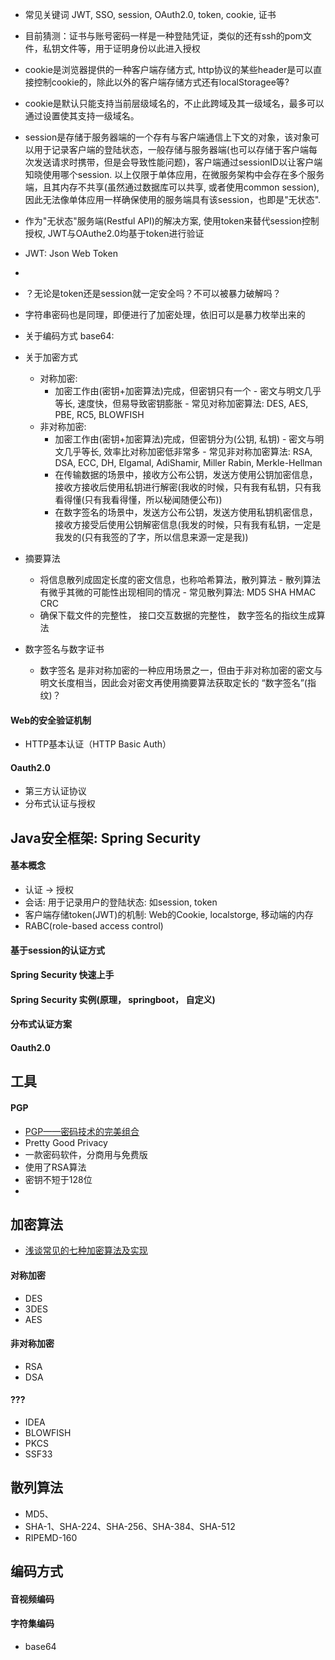
* 常见关键词
JWT, SSO, session, OAuth2.0, token, cookie, 证书

* 目前猜测：证书与账号密码一样是一种登陆凭证，类似的还有ssh的pom文件，私钥文件等，用于证明身份以此进入授权

* cookie是浏览器提供的一种客户端存储方式, http协议的某些header是可以直接控制cookie的，除此以外的客户端存储方式还有localStoragee等?
* cookie是默认只能支持当前层级域名的，不止此跨域及其一级域名，最多可以通过设置使其支持一级域名。

* session是存储于服务器端的一个存有与客户端通信上下文的对象，该对象可以用于记录客户端的登陆状态，一般存储与服务器端(也可以存储于客户端每次发送请求时携带，但是会导致性能问题)，客户端通过sessionID以让客户端知晓使用哪个session.
以上仅限于单体应用，在微服务架构中会存在多个服务端，且其内存不共享(虽然通过数据库可以共享, 或者使用common session), 因此无法像单体应用一样确保使用的服务端具有该session，也即是"无状态".
* 作为"无状态"服务端(Restful API)的解决方案, 使用token来替代session控制授权, JWT与OAuthe2.0均基于token进行验证

* JWT: Json Web Token
* 


* ？无论是token还是session就一定安全吗？不可以被暴力破解吗？
* 字符串密码也是同理，即便进行了加密处理，依旧可以是暴力枚举出来的



* 关于编码方式
base64: 


* 关于加密方式
    * 对称加密: 
        * 加密工作由(密钥+加密算法)完成，但密钥只有一个 - 密文与明文几乎等长, 速度快，但易导致密钥膨胀 - 常见对称加密算法: DES, AES, PBE, RC5, BLOWFISH
    * 非对称加密: 
        * 加密工作由(密钥+加密算法)完成，但密钥分为(公钥, 私钥) - 密文与明文几乎等长, 效率比对称加密低非常多 - 常见非对称加密算法: RSA, DSA, ECC, DH, Elgamal, AdiShamir, Miller Rabin, Merkle-Hellman
        * 在传输数据的场景中，接收方公布公钥，发送方使用公钥加密信息，接收方接收后使用私钥进行解密(我收的时候，只有我有私钥，只有我看得懂(只有我看得懂，所以秘闻随便公布))
        * 在数字签名的场景中，发送方公布公钥，发送方使用私钥机密信息，接收方接受后使用公钥解密信息(我发的时候，只有我有私钥，一定是我发的(只有我签的了字，所以信息来源一定是我))
* 摘要算法
    * 将信息散列成固定长度的密文信息，也称哈希算法，散列算法 - 散列算法有微乎其微的可能性出现相同的情况 - 常见散列算法: MD5 SHA HMAC CRC
    * 确保下载文件的完整性， 接口交互数据的完整性， 数字签名的指纹生成算法
* 数字签名与数字证书
    * 数字签名 是非对称加密的一种应用场景之一，但由于非对称加密的密文与明文长度相当，因此会对密文再使用摘要算法获取定长的 “数字签名”(指纹)？







#### Web的安全验证机制
* HTTP基本认证（HTTP Basic Auth）

#### Oauth2.0
* 第三方认证协议
* 分布式认证与授权


## Java安全框架: Spring Security

#### 基本概念
* 认证 -> 授权
* 会话: 用于记录用户的登陆状态: 如session, token
* 客户端存储token(JWT)的机制: Web的Cookie, localstorge, 移动端的内存
* RABC(role-based access control)

#### 基于session的认证方式

#### Spring Security 快速上手

#### Spring Security 实例(原理， springboot， 自定义)

#### 分布式认证方案

#### Oauth2.0






## 工具
#### PGP
* [PGP——密码技术的完美组合](https://www.jianshu.com/p/91c98a27fd16)
* Pretty Good Privacy
* 一款密码软件，分商用与免费版
* 使用了RSA算法
* 密钥不短于128位
* 

## 加密算法
* [浅谈常见的七种加密算法及实现](https://blog.csdn.net/baidu_22254181/article/details/82594072)

#### 对称加密
* DES
* 3DES
* AES

#### 非对称加密
* RSA
* DSA

#### ???
* IDEA
* BLOWFISH
* PKCS
* SSF33

## 散列算法
* MD5、
* SHA-1、SHA-224、SHA-256、SHA-384、SHA-512
* RIPEMD-160


## 编码方式
#### 音视频编码

#### 字符集编码
* base64

